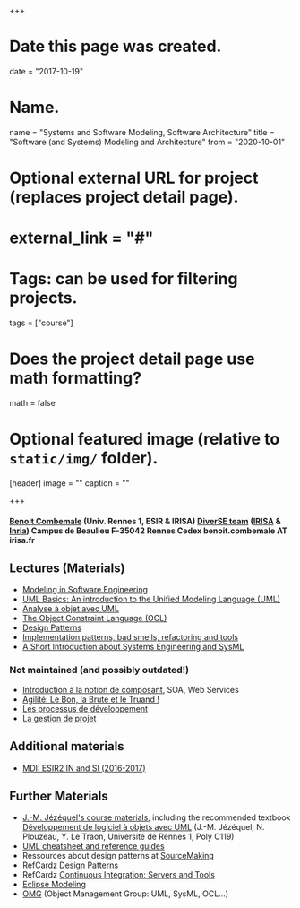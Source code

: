 +++
# Date this page was created.
date = "2017-10-19"

# Name.
name = "Systems and Software Modeling, Software Architecture"
title = "Software (and Systems) Modeling and Architecture"
from = "2020-10-01"

# Optional external URL for project (replaces project detail page).
# external_link = "#"

# Tags: can be used for filtering projects.
tags = ["course"]

# Does the project detail page use math formatting?
math = false

# Optional featured image (relative to `static/img/` folder).
[header]
image = ""
caption = ""

+++

<h4><a title="Benoit Combemale's Homepage" href="http://people.irisa.fr/Benoit.Combemale" target="_blank">Benoit Combemale</a> (Univ. Rennes 1, ESIR &amp; IRISA)
<a href="http://www.irisa.fr/diverse/">DiverSE team</a> (<a href="http://www.irisa.fr">IRISA</a> &amp; <a href="http://www.inria.fr">Inria</a>)
Campus de Beaulieu
F-35042 Rennes Cedex
benoit.combemale AT irisa.fr</h4>
<h2>Lectures (Materials)</h2>
<ul>
	<li><a href="http://people.irisa.fr/Benoit.Combemale/teaching/modeling/modeling.pdf">Modeling in Software Engineering</a></li>
	<li><a href="http://people.irisa.fr/Benoit.Combemale/teaching/modeling/uml.pdf">UML Basics: An introduction to the Unified Modeling Language (UML)</a></li>
	<li><a href="http://people.irisa.fr/Benoit.Combemale/teaching/modeling/analyse-objet-2x2.pdf">Analyse à objet avec UML</a></li>
	<li><a href="http://people.irisa.fr/Benoit.Combemale/teaching/mde/ocl-cm-slides.pdf">The Object Constraint Language (OCL)</a></li>
	<li><a href="http://people.irisa.fr/Benoit.Combemale/teaching/modeling/pattern-oo.pdf">Design Patterns</a></li> <!--  (and anti-patterns) -->
	<li><a href="http://people.irisa.fr/Benoit.Combemale/teaching/modeling/design-refactoring-tools.pdf">Implementation patterns, bad smells, refactoring and tools</a></li>
	<!-- <li><a href="http://people.irisa.fr/Benoit.Combemale/teaching/modeling/#">Refactoring</a></li>
	<li><a href="http://people.irisa.fr/Benoit.Combemale/teaching/modeling/#">Tools and Methods</a></li>-->
	<li><a href="http://people.irisa.fr/Benoit.Combemale/teaching/modeling/sysml-intro-2x2.pdf">A Short Introduction about Systems Engineering and SysML</a></li>
</ul>
<h3>Not maintained (and possibly outdated!)</h3>
<ul>
	<li><a href="http://people.irisa.fr/Benoit.Combemale/teaching/modeling/pattern-architure-2x2.pdf">Introduction à la notion de composant</a>, SOA, Web Services</li>
	<li><a href="http://people.irisa.fr/Benoit.Combemale/modeling/#">Agilité: Le Bon, la Brute et le Truand !</a></li>
	<li><a href="http://people.irisa.fr/Benoit.Combemale/teaching/modeling/#">Les processus de développement</a></li>
	<li><a href="http://people.irisa.fr/Benoit.Combemale/teaching/modeling/projectmanagement-2x2.pdf">La gestion de projet</a></li>
</ul>

<h2>Additional materials</h2>
<ul>
	<li><a title="ESIR2 MDI (IN &amp; SI)" href="http://people.irisa.fr/Benoit.Combemale/esir2-mdi">MDI: ESIR2 IN and SI (2016-2017)</a></li>
</ul>

<h2>Further Materials</h2>
<ul>
	<li><a href="http://people.irisa.fr/Jean-Marc.Jezequel/enseignement/DvpObjetUML.htm">J.-M. Jézéquel's course materials</a>, including the recommended textbook <a href="http://people.irisa.fr/Jean-Marc.Jezequel/enseignement/PolyUML/poly.pdf">Développement de logiciel à objets avec UML</a> (J.-M. Jézéquel, N. Plouzeau, Y. Le Traon, Université de Rennes 1, Poly C119)</li>
	<li><a href="http://modeling-languages.com/best-uml-cheatsheets-and-reference-guides/">UML cheatsheet and reference guides</a></li>
	<li>Ressources about design patterns at <a href="https://sourcemaking.com/design_patterns" target="_blank">SourceMaking</a></li>
	<li>RefCardz <a href="http://refcardz.dzone.com/refcardz/design-patterns">Design Patterns</a></li>
	<li>RefCardz <a href="https://dzone.com/refcardz/continuous-integration-servers">Continuous Integration: Servers and Tools</a></li>
	<li><a href="http://www.eclipse.org/modeling/">Eclipse Modeling</a></li>
	<li><a href="http://www.omg.org/spec/">OMG</a> (Object Management Group: UML, SysML, OCL...)</li>
</ul>
